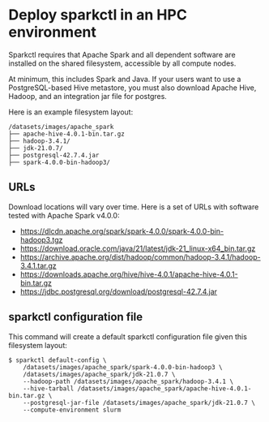# Deploy sparkctl in an HPC environment
Sparkctl requires that Apache Spark and all dependent software are installed on the shared
filesystem, accessible by all compute nodes.

At minimum, this includes Spark and Java. If your users want to use a PostgreSQL-based Hive
metastore, you must also download Apache Hive, Hadoop, and an integration jar file for postgres.

Here is an example filesystem layout:

```
/datasets/images/apache_spark
├── apache-hive-4.0.1-bin.tar.gz
├── hadoop-3.4.1/
├── jdk-21.0.7/
├── postgresql-42.7.4.jar
├── spark-4.0.0-bin-hadoop3/
```

## URLs
Download locations will vary over time. Here is a set of URLs with software tested with Apache
Spark v4.0.0:

- https://dlcdn.apache.org/spark/spark-4.0.0/spark-4.0.0-bin-hadoop3.tgz
- https://download.oracle.com/java/21/latest/jdk-21_linux-x64_bin.tar.gz
- https://archive.apache.org/dist/hadoop/common/hadoop-3.4.1/hadoop-3.4.1.tar.gz
- https://downloads.apache.org/hive/hive-4.0.1/apache-hive-4.0.1-bin.tar.gz
- https://jdbc.postgresql.org/download/postgresql-42.7.4.jar

## sparkctl configuration file
This command will create a default sparkctl configuration file given this filesystem layout:
```console
$ sparkctl default-config \
    /datasets/images/apache_spark/spark-4.0.0-bin-hadoop3 \
    /datasets/images/apache_spark/jdk-21.0.7 \
    --hadoop-path /datasets/images/apache_spark/hadoop-3.4.1 \
    --hive-tarball /datasets/images/apache_spark/apache-hive-4.0.1-bin.tar.gz \
    --postgresql-jar-file /datasets/images/apache_spark/jdk-21.0.7 \
    --compute-environment slurm
```
